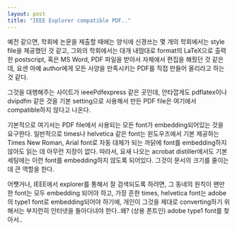 ```yaml
---
layout: post
title: "IEEE Explorer compatible PDF.."
---
```


예전 같으면, 학회에 논문을 제출할 때에는 양식에 신경쓰는 몇 개의 학회에서는 style file을 제공했던 것 같고, 그외의 학회에서는 대개 내맘대로 format의 LaTeX으로 출력한 postscript, 혹은 MS Word, PDF 파일을 받아서 자체에서 편집을 해줬던 것 같은데, 요샌 아예 author에게 모든 사양을 만족시키는 PDF를 직접 만들어 올리라고 하는 것 같다.

그것을 대행해주는 사이트가 ieeePdfexpress 같은 곳인데, 안타깝게도 pdflatex이나 dvipdfm 같은 것을 기본 setting으로 사용해서 만든 PDF file은 여기에서 compatible하지 않다고 나온다.

기본적으로 여기서는 PDF file에서 사용되는 모든 font가 embedding되어있는 것을 요구한다. 일반적으로 times나 helvetica 같은 font는 윈도우즈에서 기본 제공하는 Times New Roman, Arial font로 자동 대체가 되는 까닭에 font를 embedding하지 않아도 읽는 데 아무런 지장이 없다. 따라서, 요새 나오는 acrobat distiller에서도 기본 세팅에는 이런 font를 embedding하지 않도록 되어있다. 그것이 문서의 크기를 줄이는 데 큰 역할을 한다.

어쨋거나, IEEE에서 explorer를 통해서 잘 검색되도록 하려면, 그 동네의 원칙이 왠만한 font는 모두 embedding 되어야 하고, 가장 흔한 times, helvetica font는 adobe의 type1 font로 embedding되어야 하기에, 개인이 그것을 제대로 converting하기 위해서는 부지런히 인터넷을 돌아다녀야 한다..왜? (상용 폰트인) adobe type1 font를 찾아서..


